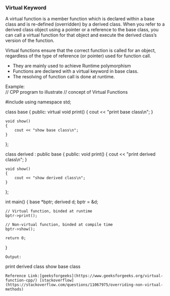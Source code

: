 ### Virtual Keyword
A virtual function is a member function which is declared within a base class and is re-defined (overridden) by a derived class. When you refer to a derived class object using a pointer or a reference to the base class, you can call a virtual function for that object and execute the derived class’s version of the function.              
                            
Virtual functions ensure that the correct function is called for an object, regardless of the type of reference (or pointer) used for function call.            
- They are mainly used to achieve Runtime polymorphism
- Functions are declared with a virtual keyword in base class.
- The resolving of function call is done at runtime.                       

Example:   
// CPP program to illustrate
// concept of Virtual Functions

#include<iostream>
using namespace std;

class base {
public:
	virtual void print()
	{
		cout << "print base class\n";
	}

	void show()
	{
		cout << "show base class\n";
	}
};

class derived : public base {
public:
	void print()
	{
		cout << "print derived class\n";
	}

	void show()
	{
		cout << "show derived class\n";
	}
};

int main()
{
	base *bptr;
	derived d;
	bptr = &d;

	// Virtual function, binded at runtime
	bptr->print();

	// Non-virtual function, binded at compile time
	bptr->show();
	
	return 0;
}
```
Output:
```
print derived class
show base class
```
Reference Link:[geeksforgeeks](https://www.geeksforgeeks.org/virtual-function-cpp/) [stackoverflow](https://stackoverflow.com/questions/11067975/overriding-non-virtual-methods) 
